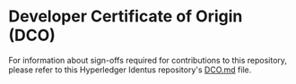 # Developer Certificate of Origin (DCO)

For information about sign-offs required for contributions to this repository, please refer to this Hyperledger Identus repository's [DCO.md](https://github.com/hyperledger-identus/identus/blob/main/DCO.md) file.
